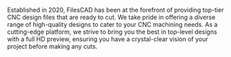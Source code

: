 Established in 2020, FilesCAD has been at the forefront of providing top-tier CNC design files that are ready to cut. We take pride in offering a diverse range of high-quality designs to cater to your CNC machining needs. As a cutting-edge platform, we strive to bring you the best in top-level designs with a full HD preview, ensuring you have a crystal-clear vision of your project before making any cuts.

